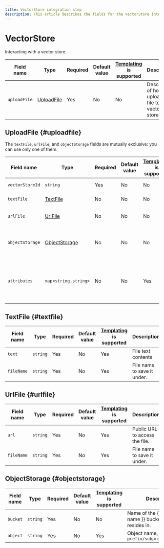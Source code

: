 ```yaml
---
title: VectorStore integration step
description: This article describes the fields for the VectorStore integration step.
---
```


# VectorStore

Interacting with a vector store.

Field name | Type | Required | Default value | [Templating](../../templating.md) is supported | Description
--- | --- | --- | --- | --- | ---
`uploadFile` | [UploadFile](#uploadfile) | Yes | No | No | Description of how you upload a file to a vector store.

## UploadFile {#uploadfile}

The `textFile`, `urlFile`, and `objectStorage` fields are mutually exclusive: you can use only one of them.

Field name | Type | Required | Default value | [Templating](../../templating.md) is supported | Description
--- | --- | --- | --- | --- | ---
`vectorStoreId` | `string` | Yes | No | No | Vector store ID
`textFile` | [TextFile](#textfile) | No | No | No | Text file contents
`urlFile` | [UrlFile](#urlfile) | No | No | No | Public URL file contents
`objectStorage` | [ObjectStorage](#objectstorage) | No | No | No | {{ objstorage-name }} [bucket](../../../../../storage/concepts/bucket.md) file contents
`attributes` | `map<string,string>` | No | No | Yes | Additional file attributes (metadata) in key-value format

## TextFile {#textfile}

Field name | Type | Required | Default value | [Templating](../../templating.md) is supported | Description
--- | --- | --- | --- | --- | ---
`text` | `string` | Yes | No | Yes | File text contents
`fileName` | `string` | Yes | No | Yes | File name to save it under.

## UrlFile {#urlfile}

Field name | Type | Required | Default value | [Templating](../../templating.md) is supported | Description
--- | --- | --- | --- | --- | ---
`url` | `string` | Yes | No | Yes | Public URL to access the file.
`fileName` | `string` | Yes | No | Yes | File name to save it under.

## ObjectStorage {#objectstorage}

Field name | Type | Required | Default value | [Templating](../../templating.md) is supported | Description
--- | --- | --- | --- | --- | ---
`bucket` | `string` | Yes | No | No | Name of the {{ objstorage-name }} bucket the file resides in.
`object` | `string` | Yes | No | Yes | Object name, e.g., `prefix/subprefix/data.json`
